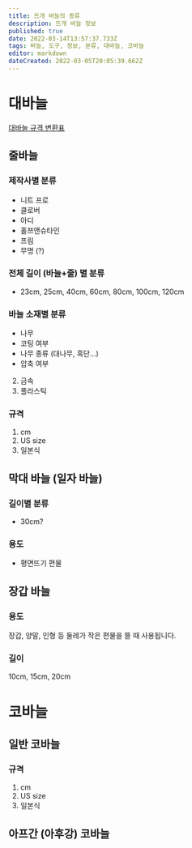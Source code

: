 ```yaml
---
title: 뜨개 바늘의 종류
description: 뜨개 바늘 정보
published: true
date: 2022-03-14T13:57:37.733Z
tags: 바늘, 도구, 정보, 분류, 대바늘, 코바늘
editor: markdown
dateCreated: 2022-03-05T20:05:39.662Z
---
```


# 대바늘
[대바늘 규격 변환표](https://knitki.herokuapp.com/ko/tool/needle_size_conversion)
## 줄바늘
### 제작사별 분류
- 니트 프로
- 클로버
- 아디
- 홀쯔앤슈타인
- 프림
- 무명 (?)
### 전체 길이 (바늘+줄) 별 분류
- 23cm, 25cm, 40cm, 60cm, 80cm, 100cm, 120cm
### 바늘 소재별 분류
- 나무
- 코팅 여부
- 나무 종류 (대나무, 흑단...)
- 압축 여부
2. 금속
3. 플라스틱

### 규격
1. cm
2. US size
3. 일본식

## 막대 바늘 (일자 바늘)

### 길이별 분류
- 30cm?
### 용도
- 평면뜨기 편물

## 장갑 바늘

### 용도
장갑, 양말, 인형 등 둘레가 작은 편물을 뜰 때 사용됩니다.
### 길이
10cm, 15cm, 20cm

# 코바늘
## 일반 코바늘

### 규격
1. cm
2. US size
3. 일본식

## 아프간 (아후강) 코바늘

